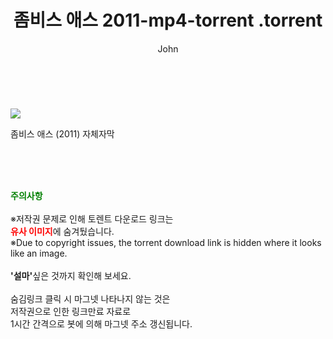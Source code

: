﻿---
layout: post
title:  "                   좀비스 애스 2011-mp4-torrent                .torrent"
author: John
categories: [ 영화 ]
tags: [  ]
image: https://torrentrj57.com/uploadfile/full/71ac488bd589fed8ea044b02f80b95ec940228d3.jpg 
description: "                   좀비스 애스 2011-mp4-torrent                 torrent 정보 공유"
toc: true
toc_sticky: true
---

<br>
<p><img src="https://torrentrj57.com/uploadfile/full/71ac488bd589fed8ea044b02f80b95ec940228d3.jpg"/></p>
 좀비스 애스 (2011) 자체자막  
    
<br><br><br>
<p data-ke-size="size16"><b><span style="color: green;">주의사항</span></b><br /><br />※저작권 문제로 인해 토렌트 다운로드 링크는<br /><b><span style="color: red;">유사 이미지</span></b>에 숨겨뒀습니다.<br />※Due to copyright issues, the torrent download link is hidden where it looks like an image.<br /><br /><b>'설마'</b>싶은 것까지 확인해 보세요.<br /><br />숨김링크 클릭 시 마그넷 나타나지 않는 것은<br />저작권으로 인한 링크만료 자료로<br />1시간 간격으로 봇에 의해 마그넷 주소 갱신됩니다.</p>
